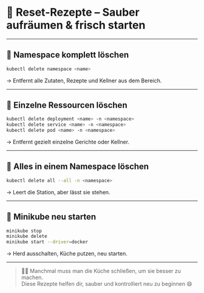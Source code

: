 [//]: # (docs/Minikube-Restaurant/Kochschule/reset-rezepte.md)
# 🧹 Reset-Rezepte – Sauber aufräumen & frisch starten

---

## 🔄 Namespace komplett löschen

```bash
kubectl delete namespace <name>
```

→ Entfernt alle Zutaten, Rezepte und Kellner aus dem Bereich.

---

## 🧼 Einzelne Ressourcen löschen

```bash
kubectl delete deployment <name> -n <namespace>
kubectl delete service <name> -n <namespace>
kubectl delete pod <name> -n <namespace>
```

→ Entfernt gezielt einzelne Gerichte oder Kellner.

---

## 🧽 Alles in einem Namespace löschen

```bash
kubectl delete all --all -n <namespace>
```

→ Leert die Station, aber lässt sie stehen.

---

## 🔁 Minikube neu starten

```bash
minikube stop
minikube delete
minikube start --driver=docker
```

→ Herd ausschalten, Küche putzen, neu starten.

---

> 🧑‍🍳 Manchmal muss man die Küche schließen, um sie besser zu machen.  
> Diese Rezepte helfen dir, sauber und kontrolliert neu zu beginnen 😄



